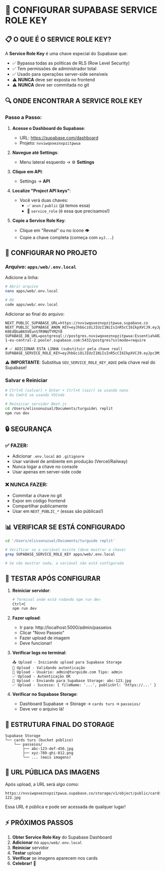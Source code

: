 # 🔑 CONFIGURAR SUPABASE SERVICE ROLE KEY

## 📋 O QUE É O SERVICE ROLE KEY?

A **Service Role Key** é uma chave especial do Supabase que:
- ✅ Bypassa todas as políticas de RLS (Row Level Security)
- ✅ Tem permissões de administrador total
- ✅ Usado para operações server-side sensíveis
- ⚠️ **NUNCA** deve ser exposta no frontend
- ⚠️ **NUNCA** deve ser commitada no git

## 🔍 ONDE ENCONTRAR A SERVICE ROLE KEY

### Passo a Passo:

1. **Acesse o Dashboard do Supabase**:
   - URL: https://supabase.com/dashboard
   - Projeto: `nvviwqoxeznxpzitpwua`

2. **Navegue até Settings**:
   - Menu lateral esquerdo → ⚙️ **Settings**

3. **Clique em API**:
   - Settings → **API**

4. **Localize "Project API keys"**:
   - Você verá duas chaves:
     - ✅ `anon` / `public` (já temos essa)
     - 🔐 `service_role` (é essa que precisamos!)

5. **Copie a Service Role Key**:
   - Clique em "Reveal" ou no ícone 👁️
   - Copie a chave completa (começa com `eyJ...`)

## 📝 CONFIGURAR NO PROJETO

### Arquivo: `apps/web/.env.local`

Adicione a linha:

```bash
# Abrir arquivo
nano apps/web/.env.local

# OU
code apps/web/.env.local
```

Adicionar ao final do arquivo:

```env
NEXT_PUBLIC_SUPABASE_URL=https://nvviwqoxeznxpzitpwua.supabase.co
NEXT_PUBLIC_SUPABASE_ANON_KEY=eyJhbGciOiJIUzI1NiIsInR5cCI6IkpXVCJ9.eyJpc3MiOiJzdXBhYmFzZSIsInJlZiI6Im52dml3cW94ZXpueHB6aXRwd3VhIiwicm9sZSI6ImFub24iLCJpYXQiOjE3NTkyMjY3MTcsImV4cCI6MjA3NDgwMjcxN30.r3wicWscX1RdwB6p-K0EdQUaB65VEunSfR9NUTYM2Y8
SUPABASE_DB_URL=postgresql://postgres.nvviwqoxeznxpzitpwua:Essentia%402025@aws-1-eu-central-2.pooler.supabase.com:5432/postgres?sslmode=require

# ✅ ADICIONAR ESTA LINHA (substituir pela chave real)
SUPABASE_SERVICE_ROLE_KEY=eyJhbGciOiJIUzI1NiIsInR5cCI6IkpXVCJ9.eyJpc3MiOiJzdXBhYmFzZSIsInJlZiI6Im52dml3cW94ZXpueHB6aXRwd3VhIiwicm9sZSI6InNlcnZpY2Vfcm9sZSIsImlhdCI6MTY5ODc2NTQzMiwiZXhwIjoyMDE0MzQxNDMyfQ.SEU_SERVICE_ROLE_KEY_AQUI
```

⚠️ **IMPORTANTE**: Substitua `SEU_SERVICE_ROLE_KEY_AQUI` pela chave real do Supabase!

### Salvar e Reiniciar

```bash
# Ctrl+O (salvar) + Enter + Ctrl+X (sair) se usando nano
# Ou Cmd+S se usando VSCode

# Reiniciar servidor Next.js
cd /Users/elissonuzual/Documents/turguide\ replit
npm run dev
```

## 🔒 SEGURANÇA

### ✅ FAZER:
- Adicionar `.env.local` ao `.gitignore`
- Usar variável de ambiente em produção (Vercel/Railway)
- Nunca logar a chave no console
- Usar apenas em server-side code

### ❌ NUNCA FAZER:
- Commitar a chave no git
- Expor em código frontend
- Compartilhar publicamente
- Usar em `NEXT_PUBLIC_*` (essas são públicas!)

## 📊 VERIFICAR SE ESTÁ CONFIGURADO

```bash
cd '/Users/elissonuzual/Documents/turguide replit'

# Verificar se a variável existe (deve mostrar a chave)
grep SUPABASE_SERVICE_ROLE_KEY apps/web/.env.local

# Se não mostrar nada, a variável não está configurada
```

## 🧪 TESTAR APÓS CONFIGURAR

1. **Reiniciar servidor**:
   ```bash
   # Terminal onde está rodando npm run dev
   Ctrl+C
   npm run dev
   ```

2. **Fazer upload**:
   - Ir para: http://localhost:5000/admin/passeios
   - Clicar "Novo Passeio"
   - Fazer upload de imagem
   - Deve funcionar!

3. **Verificar logs no terminal**:
   ```
   📤 Upload - Iniciando upload para Supabase Storage
   🔐 Upload - Validando autenticação
   👤 Upload - Usuário: admin@turguide.com Tipo: admin
   ✅ Upload - Autenticação OK
   📁 Upload - Enviando para Supabase Storage: abc-123.jpg
   ✅ Upload - Sucesso: { fileName: '...', publicUrl: 'https://...' }
   ```

4. **Verificar no Supabase Storage**:
   - Dashboard Supabase → Storage → `cards turs` → `passeios/`
   - Deve ver o arquivo lá!

## 🎯 ESTRUTURA FINAL DO STORAGE

```
Supabase Storage
└── cards turs (bucket público)
    └── passeios/
        ├── abc-123-def-456.jpg
        ├── xyz-789-ghi-012.png
        └── ... (mais imagens)
```

## 📸 URL PÚBLICA DAS IMAGENS

Após upload, a URL será algo como:

```
https://nvviwqoxeznxpzitpwua.supabase.co/storage/v1/object/public/cards%20turs/passeios/abc-123.jpg
```

Essa URL é pública e pode ser acessada de qualquer lugar!

## ⚡ PRÓXIMOS PASSOS

1. **Obter Service Role Key** do Supabase Dashboard
2. **Adicionar** no `apps/web/.env.local`
3. **Reiniciar** servidor
4. **Testar** upload
5. **Verificar** se imagens aparecem nos cards
6. **Celebrar!** 🎉



